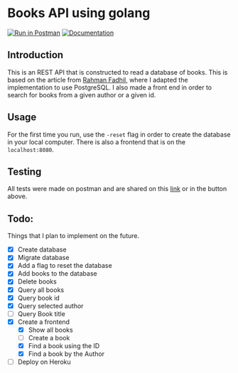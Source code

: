 # Books API using golang

[![Run in Postman](https://run.pstmn.io/button.svg)](https://app.getpostman.com/run-collection/a4e37324ec5fd722f252)
[![Documentation](https://godoc.org/github.com/nahumsa/BooksAPI?status.svg)](https://godoc.org/github.com/nahumsa/BooksAPI)

## Introduction
This is an REST API that is constructed to read a database of books. This is based on the article from [Rahman Fadhil](https://blog.logrocket.com/how-to-build-a-rest-api-with-golang-using-gin-and-gorm/), where I adapted the implementation to use PostgreSQL. I also made a front end in order to search for books from a given author or a given id.

## Usage
For the first time you run, use the `-reset` flag in order to create the database in your local computer. There is also a frontend that is on the `localhost:8080`.

## Testing
All tests were made on postman and are shared on this [link](https://app.getpostman.com/run-collection/a4e37324ec5fd722f252) or in the button above.



## Todo:

Things that I plan to implement on the future.

- [x] Create database
- [x] Migrate database
- [x] Add a flag to reset the database
- [x] Add books to the database
- [x] Delete books
- [x] Query all books
- [x] Query book id
- [x] Query selected author
- [ ] Query Book title
- [x] Create a frontend
    - [x] Show all books
    - [ ] Create a book
    - [x] Find a book using the ID    
    - [x] Find a book by the Author

- [ ] Deploy on Heroku
